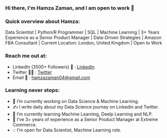 ### Hi there, I'm Hamza Zaman, and I am open to work 👋

### Quick overview about Hamza:
Data Scientist | Python/R Programmer | SQL | Machine Learning | 3+ Years Experience as a Senior Product Manager | Data-Driven Strategies | Amazon FBA Consultant | Current Location: London, United Kingdom | Open to Work

### Reach me out at:
* LinkedIn (3500+ Followers) 💼 : [LinkedIn](https://www.linkedin.com/in/hamza-zaman-data/)
* Twitter  👨‍🎓  : [Twitter](https://twitter.com/Hamza_Zaman_)
* Email  📧  : hamzazaman04@gmail.com

### Learning never stops:
- 🔭 I’m currently working on Data Science & Machine Learning.
- ✍️ I write daily about my Data Science journey on Linkedin and Twitter.
- 🌱 I’m currently learning Machine Learning, Deelp Learning and NLP.
- 👯 I’ve 3+ years of experience as a Senior Product Manager at Extreme Commerce.
- 💡 I’m open for Data Scientist, Machine Learning role.
